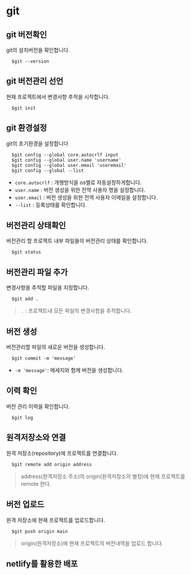 # git

## git 버전확인

git의 설치버전을 확인합니다.

```
  $git --version
```

## git 버전관리 선언
현재 프로젝트에서 변경사항 추적을 시작합니다.
```
  $git init
```

## git 환경설정

git의 초기환경을 설정합니다
```
  $git config --global core.autocrlf input
  $git config --global user.name 'username'
  $git config --global user.email 'useremail'
  $git config --global --list
```
- `core.autocrlf` : 개행방식을 os별로 자동설정하게합니다.
- `user.name` : 버전 생성을 위한 전역 사용자 명을 설정합니다.
- `user.email` : 버전 생성을 위한 전역 사용자 이메일을 설정합니다.
- `--list` : 등록상태를 확인합니다.

## 버전관리 상태확인

버전관리 할 프로젝트 내부 파일들의 버전관리 상태를 확인합니다.
```
  $git status
```

## 버전관리 파일 추가
변경사항을 추적할 파일을 지정합니다.
```
  $git add .
```
>`.` : 프로젝트내 모든 파일의 변경사항을 추적합니다.

## 버전 생성
버전관리할 파일의 새로운 버전을 생성합니다.
```
  $git commit -m 'message'
```
- `-m 'message'`: 메세지와 함께 버전을 생성합니다.

## 이력 확인
버전 관리 이력을 확인합니다.
```
  $git log
```

## 원격저장소와 연결
원격 저장소(repository)에 프로젝트를 연결합니다.
```
  $git remote add origin address
```
> address(원격저장소 주소)의 origin(원격저장소의 별칭)에 현제 프로젝트를 remote 한다.

## 버전 업로드
윈격 저장소에 현재 프로젝트를 업로드합니다.
```
  $git push origin main
```
> origin(원격저장소)에 현재 프로젝트의 버전내역을 업로드 합니다.

## netlify를 활용한 배포
